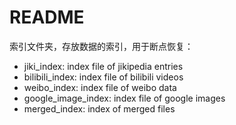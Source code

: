 # README

索引文件夹，存放数据的索引，用于断点恢复：

- jiki_index: index file of jikipedia entries
- bilibili_index: index file of bilibili videos
- weibo_index: index file of weibo data
- google_image_index: index file of google images
- merged_index: index of merged files